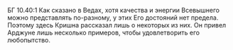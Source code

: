 БГ 10.40:1	Как сказано в Ведах, хотя качества и энергии Всевышнего можно представлять по-разному, у этих Его достояний нет предела. Поэтому здесь Кришна рассказал лишь о некоторых из них. Он привел Арджуне лишь несколько примеров, чтобы удовлетворить его любопытство.